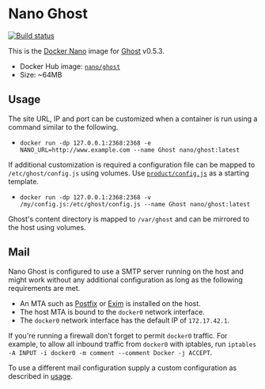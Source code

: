 Nano Ghost
==========

[![Build status][Build image]][Build]

This is the [Docker Nano](https://github.com/Docker-nano) image for [Ghost](https://ghost.org) v0.5.3.

 * Docker Hub image: [`nano/ghost`][Docker Hub repo]
 * Size: ~64MB

Usage
-----

The site URL, IP and port can be customized when a container is run using a command similar to the following.

 * `docker run -dp 127.0.0.1:2368:2368 -e NANO_URL=http://www.example.com --name Ghost nano/ghost:latest`

If additional customization is required a configuration file can be mapped to `/etc/ghost/config.js` using volumes.
Use [`product/config.js`](https://github.com/Docker-nano/Ghost/blob/master/product/config.js) as a starting template.

 * `docker run -dp 127.0.0.1:2368:2368 -v /my/config.js:/etc/ghost/config.js --name Ghost nano/ghost:latest`

Ghost's content directory is mapped to `/var/ghost` and can be mirrored to the host using volumes.

Mail
----

Nano Ghost is configured to use a SMTP server running on the host and might work without any additional configuration
as long as the following requirements are met.

 * An MTA such as [Postfix](http://www.postfix.org) or [Exim](http://www.exim.org) is installed on the host.
 * The host MTA is bound to the `docker0` network interface.
 * The `docker0` network interface has the default IP of `172.17.42.1`.

If you're running a firewall don't forget to permit `docker0` traffic. For example, to allow all inbound traffic from
`docker0` with iptables, run `iptables -A INPUT -i docker0 -m comment --comment Docker -j ACCEPT`.

To use a different mail configuration supply a custom configuration as described in [usage](#usage).

  [Build]: http://travis-ci.org/Docker-nano/Ghost
  [Build image]: http://img.shields.io/travis/Docker-nano/Ghost.svg "Build status"
  [Docker Hub repo]: https://registry.hub.docker.com/u/nano/ghost/
